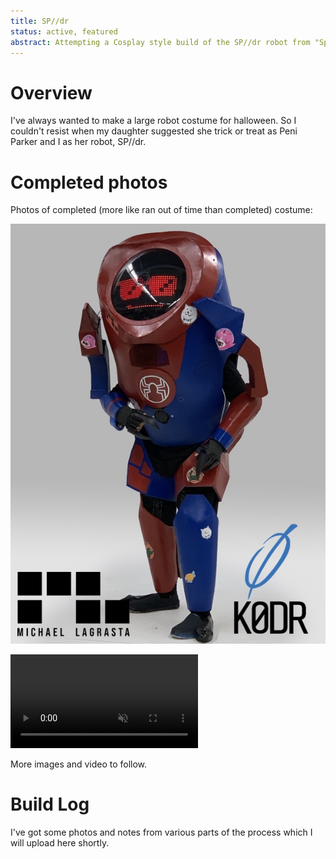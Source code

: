 ```yaml
---
title: SP//dr
status: active, featured
abstract: Attempting a Cosplay style build of the SP//dr robot from "Spiderman&#58; Into the Spider-Verse".
---
```


# Overview

I've always wanted to make a large robot costume for halloween. So I couldn't resist when my daughter suggested she trick or treat as Peni Parker and I as her robot, SP//dr.

# Completed photos

Photos of completed (more like ran out of time than completed) costume:

![SP//dr costume, front view](./media/SPdr_LaGrasta_medium.jpg)

<video autoplay loop muted playsinline>
  <source src="./media/SPdr_Faces.webm" type="video/webm">
  <source src="./media/SPdr_Faces.mp4" type="video/mp4">
</video>

More images and video to follow.

# Build Log

I've got some photos and notes from various parts of the process which I will upload here shortly.
